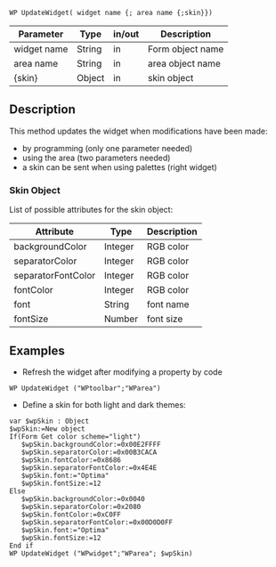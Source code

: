 <!-- This method updates the widget when modifications have been made. -->
```4d
WP UpdateWidget( widget name {; area name {;skin}})
```
| Parameter   | Type   | in/out | Description |
| ---------   | ------ | ------ | ----------- |
| widget name | String | in     | Form object name    |
| area name   | String | in     | area object name    |
| {skin}      | Object | in     | skin object       |

## Description
This method updates the widget when modifications have been made:
- by programming (only one parameter needed)
- using the area (two parameters needed)
- a skin can be sent when using palettes (right widget)

### Skin Object
List of possible attributes for the skin object:

| Attribute          | Type    | Description |
| ----------------   | ------- | ----------- |
| backgroundColor    | Integer | RGB color   |
| separatorColor     | Integer | RGB color   |
| separatorFontColor | Integer | RGB color   |
| fontColor          | Integer | RGB color   |
| font               | String  | font name   |
| fontSize           | Number  | font size   |

## Examples

- Refresh the widget after modifying a property by code
```4d
WP UpdateWidget ("WPtoolbar";"WParea")
```

- Define a skin for both light and dark themes:
```4d
var $wpSkin : Object
$wpSkin:=New object
If(Form Get color scheme="light")
   $wpSkin.backgroundColor:=0x00E2FFFF
   $wpSkin.separatorColor:=0x00B3CACA
   $wpSkin.fontColor:=0x8686
   $wpSkin.separatorFontColor:=0x4E4E
   $wpSkin.font:="Optima"
   $wpSkin.fontSize:=12
Else
   $wpSkin.backgroundColor:=0x0040
   $wpSkin.separatorColor:=0x2080
   $wpSkin.fontColor:=0xC0FF
   $wpSkin.separatorFontColor:=0x00D0D0FF
   $wpSkin.font:="Optima"
   $wpSkin.fontSize:=12
End if
WP UpdateWidget ("WPwidget";"WParea"; $wpSkin)
```
